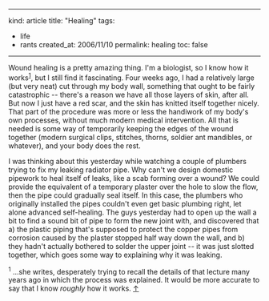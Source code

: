 -----
kind: article
title: "Healing"
tags:
- life
- rants
created_at: 2006/11/10
permalink: healing
toc: false
-----

<p>Wound healing is a pretty amazing thing. I'm a biologist, so I know how it works<sup id="r1-101106"><a href="#f1-101106">1</a></sup>, but I still find it fascinating. Four weeks ago, I had a relatively large (but very neat) cut through my body wall, something that ought to be fairly catastrophic -- there's a reason we have all those layers of skin, after all. But now I just have a red scar, and the skin has knitted itself together nicely. That part of the procedure was more or less the handiwork of my body's own processes, without much modern medical intervention. All that is needed is some way of temporarily keeping the edges of the wound together (modern surgical clips, stitches, thorns, soldier ant mandibles, or whatever), and your body does the rest.</p>

<p>I was thinking about this yesterday while watching a couple of plumbers trying to fix my leaking radiator pipe. Why can't we design domestic pipework to heal itself of leaks, like a scab forming over a wound? We could provide the equivalent of a temporary plaster over the hole to slow the flow, then the pipe could gradually seal itself. In this case, the plumbers who originally installed the pipes couldn't even get basic plumbing right, let alone advanced self-healing. The guys yesterday had to open up the wall a bit to find a sound bit of pipe to form the new joint with, and discovered that a) the plastic piping that's supposed to protect the copper pipes from corrosion caused by the plaster stopped half way down the wall, and b) they hadn't actually bothered to solder the upper joint -- it was just slotted together, which goes some way to explaining why it was leaking.</p>

<p><sup id="f1-101106">1</sup> ...she writes, desperately trying to recall the details of that lecture many years ago in which the process was explained. It would be more accurate to say that I know <em>roughly</em> how it works. <a href="#r1-101106">&uarr;</a></p>



